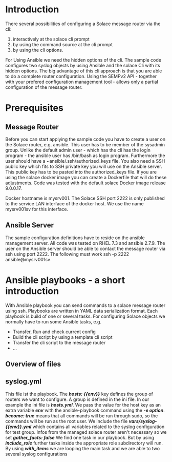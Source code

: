 # Introduction
There several possibilities of configuring a Solace message router via the cli:

1. interactively at the solace cli prompt
2. by using the command source <script-name> at the cli prompt
3. by using the cli options. 


For Using Ansible we need the hidden options of the cli.
The sample code configures two syslog objects by using Ansible and the solace Cli with its hidden options.
The big advantage of this cli approach is that you are able to do a complete router configuration. 
Using the SEMPv2 API - together with your prefered configuration management tool - allows only a partial configuration of the message router.

# Prerequisites
## Message Router
Before you can start applying the sample code you have to create a user on the Solace router, e.g. ansible.
This user has to be member of the sysadmin group.
Unlike the default admin user - which has the cli has the login program - the ansible user has /bin/bash as login program.
Furthermore the user should have a ~ansible/.ssh/authorized_keys file. 
You also need a SSH public key which fits to SSH private key you will use on the Ansible server. This public key has to be pasted into the authorized_keys file.
If you are using the solace docker image you can create a Dockerfile that will do these adjustments.
Code was tested with the default solace Docker image release 9.0.0.17.

Docker hostname is mysrv001. The Solace SSH port 2222 is only published to the service LAN interface of the docker host. 
We use the name mysrv001sv for this interface.
## Ansible Server
The sample configuration definitions have to reside on the ansible management server. All code was tested on RHEL 7.3 and ansible 2.7.9. The user on the  Ansible server should be able to contact the message router via ssh using port 2222. 
The following must work
ssh -p 2222 ansible@mysrv001sv
# Ansible playbooks - a short introduction
With Ansible playbook you can send commands to a solace message router using ssh.
Playbooks are written in YAML data serialization format. 
Each playbook is build of one or several tasks.
For configuring Solace objects we normally have to run some Ansible tasks, e.g.


* Transfer, Run and check current config 
* Build the cli script by using a template cli script
* Transfer the cli script to the message router
* ...

## Overview of files

## syslog.yml

This file ist the playbook. 
The **_hosts: {{env}}_** key defines the group of routers we want to configure. A group is defined in the ini file. In our example the ini file is **_hosts.yml_**.
We pass the value for the host key as an extra variable **_env_** with the ansible-playbook command using the **_-e option_**.
**_become: true_** means that all commands will be run through sudo, so the commands will be run as the root user.
We include the file **_vars/syslog-{{env}}.yml_** which contains all variables related to the syslog configuration for test group. 
Infos from the managed solace router aren't necessary so we set **_gather_facts: false_**
We find one task in our playbook. But by using **_include_role_** further tasks inside the appropriate role subdirectory will run.
By using **_with_items_** we are looping the main task and we are able to two several syslog configurations
